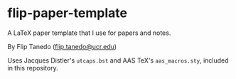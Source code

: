# flip-paper-template
A LaTeX paper template that I use for papers and notes.

By Flip Tanedo (flip.tanedo@ucr.edu)

Uses Jacques Distler's `utcaps.bst` and AAS TeX's `aas_macros.sty`, included in this repository. 
